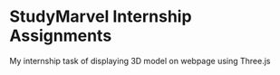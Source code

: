 # StudyMarvel Internship Assignments
My internship task of displaying 3D model on webpage using Three.js
